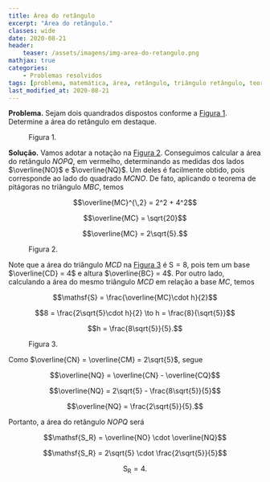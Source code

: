 ```yaml
---
title: Área do retângulo
excerpt: "Área do retângulo."
classes: wide
date: 2020-08-21
header:
    teaser: /assets/imagens/img-area-do-retangulo.png
mathjax: true
categories:
    - Problemas resolvidos
tags: [problema, matemática, área, retângulo, triângulo retângulo, teorema de Pitágoras]
last_modified_at: 2020-08-21
---
```


**Problema.** Sejam dois quandrados dispostos conforme a [Figura 1](#figura). Determine a área do retângulo em destaque.


<!--<a id = "figura">
    ![img-area-do-retangulo]({{ site.url }}{{ site.baseurl }}/assets/imagens/img-area-do-retangulo.png){: .align-center}
</a>-->

<a id = "figura"></a>
<figure style="width: 300px" class="align-center">
    <img src="{{ site.url }}{{ site.baseurl }}/assets/imagens/img-area-do-retangulo.png" alt="">
    <figcaption >Figura 1.</figcaption>
</figure>


**Solução.** Vamos adotar a notação na [Figura 2](#figura2). Conseguimos calcular a área do retângulo $NOPQ$, em vermelho, determinando as medidas dos lados $\overline{NO}$ e $\overline{NQ}$. Um deles é facilmente obtido, pois corresponde ao lado do quadrado $MCNO$. De fato, aplicando o teorema de pitágoras no triângulo $MBC$, temos

$$\overline{MC}^{\,2} = 2^2 + 4^2$$

$$\overline{MC}   = \sqrt{20}$$

$$\overline{MC}   = 2\sqrt{5}.$$


<a id = "figura2"></a>
<figure style="width: 300px" class="align-center">
    <img src="{{ site.url }}{{ site.baseurl }}/assets/imagens/img2-area-do-retangulo.png" alt="">
    <figcaption >Figura 2.</figcaption>
</figure>

<!--
<a ind = "figura2">
    ![img-area-do-retangulo]({{ site.url }}{{ site.baseurl }}/assets/imagens/img2-area-do-retangulo.png){: .align-center}
</a>-->

Note que a área do triângulo $MCD$ na [Figura 3](#figura3) é $\mathsf{S} = 8$, pois tem um base $\overline{CD} = 4$ e altura $\overline{BC} = 4$. Por outro lado, calculando a área do mesmo triângulo $MCD$ em relação a base $MC$, temos

$$\mathsf{S} = \frac{\overline{MC}\cdot h}{2}$$

$$8 = \frac{2\sqrt{5}\cdot h}{2} \to h = \frac{8}{\sqrt{5}}$$

$$h = \frac{8\sqrt{5}}{5}.$$

<a id = "figura3"></a>
<figure style="width: 300px" class="align-center">
    <img src="{{ site.url }}{{ site.baseurl }}/assets/imagens/img3-area-do-retangulo.png" alt="">
    <figcaption >Figura 3.</figcaption>
</figure>

<!--
<a ind = "figura3">
![img-area-do-retangulo]({{ site.url }}{{ site.baseurl }}/assets/imagens/img3-area-do-retangulo.png){: .align-center}
</a>-->

Como $\overline{CN} = \overline{CM} = 2\sqrt{5}$, segue

$$\overline{NQ} = \overline{CN} - \overline{CQ}$$

$$\overline{NQ} = 2\sqrt{5} - \frac{8\sqrt{5}}{5}$$

$$\overline{NQ} = \frac{2\sqrt{5}}{5}.$$

Portanto, a área do retângulo $NOPQ$ será

$$\mathsf{S_R} = \overline{NO} \cdot \overline{NQ}$$

$$\mathsf{S_R} = 2\sqrt{5} \cdot \frac{2\sqrt{5}}{5}$$

$$\mathsf{S_R} = 4.$$